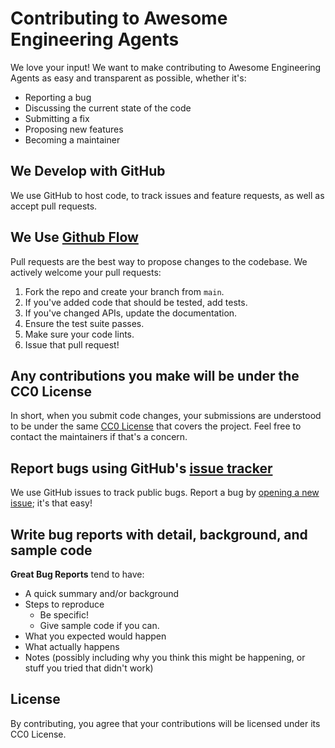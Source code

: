 # Contributing to Awesome Engineering Agents

We love your input! We want to make contributing to Awesome Engineering Agents as easy and transparent as possible, whether it's:

- Reporting a bug
- Discussing the current state of the code
- Submitting a fix
- Proposing new features
- Becoming a maintainer

## We Develop with GitHub
We use GitHub to host code, to track issues and feature requests, as well as accept pull requests.

## We Use [Github Flow](https://guides.github.com/introduction/flow/index.html)
Pull requests are the best way to propose changes to the codebase. We actively welcome your pull requests:

1. Fork the repo and create your branch from `main`.
2. If you've added code that should be tested, add tests.
3. If you've changed APIs, update the documentation.
4. Ensure the test suite passes.
5. Make sure your code lints.
6. Issue that pull request!

## Any contributions you make will be under the CC0 License
In short, when you submit code changes, your submissions are understood to be under the same [CC0 License](http://choosealicense.com/licenses/cc0/) that covers the project. Feel free to contact the maintainers if that's a concern.

## Report bugs using GitHub's [issue tracker](https://github.com/yourusername/awesome-engineering-agents/issues)
We use GitHub issues to track public bugs. Report a bug by [opening a new issue](https://github.com/yourusername/awesome-engineering-agents/issues/new); it's that easy!

## Write bug reports with detail, background, and sample code

**Great Bug Reports** tend to have:

- A quick summary and/or background
- Steps to reproduce
  - Be specific!
  - Give sample code if you can.
- What you expected would happen
- What actually happens
- Notes (possibly including why you think this might be happening, or stuff you tried that didn't work)

## License
By contributing, you agree that your contributions will be licensed under its CC0 License. 